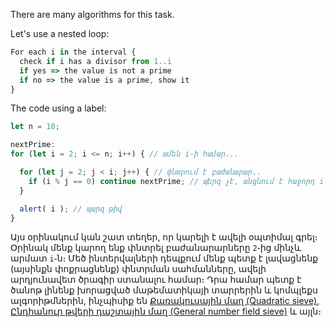 There are many algorithms for this task.

Let's use a nested loop:

```js
For each i in the interval {
  check if i has a divisor from 1..i
  if yes => the value is not a prime
  if no => the value is a prime, show it
}
```

The code using a label:

```js run
let n = 10;

nextPrime:
for (let i = 2; i <= n; i++) { // ամեն i֊ի համար...

  for (let j = 2; j < i; j++) { // փնտրում է բաժանարար..
    if (i % j == 0) continue nextPrime; // պերզ չէ, անցնում է հաջորդ i֊ին
  }

  alert( i ); // պարզ թիվ
}
```

Այս օրինակում կան շատ տեղեր, որ կարելի է ավելի օպտիմալ գրել։ Օրինակ մենք կարող ենք փնտրել բաժանարարները `2`֊ից մինչև արմատ `i`֊ն։ Մեծ ինտերվալների դեպքում մենք պետք է լավացնենք (այսինքն փոքրացնենք) փնտրման սահմանները, ավելի արդյունավետ ծրագիր ստանալու համար։ Դրա համար պետք է ծանոթ լինենք խորացված մաթեմատիկայի տարրերին և կոմպլեքս ալգորիթմներին, ինչպիսիք են [Քառակուսային մաղ (Quadratic sieve)](https://en.wikipedia.org/wiki/Quadratic_sieve), [Ընդհանուր թվերի դաշտային մաղ (General number field sieve)](https://en.wikipedia.org/wiki/General_number_field_sieve) և այլն։
